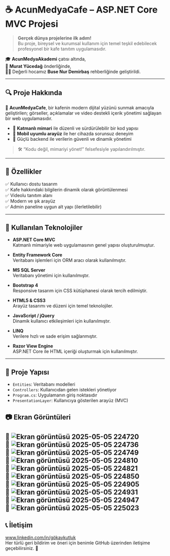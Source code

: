 # ☕ AcunMedyaCafe – ASP.NET Core MVC Projesi

> **Gerçek dünya projelerine ilk adım!**  
> Bu proje, bireysel ve kurumsal kullanım için temel teşkil edebilecek profesyonel bir kafe tanıtım uygulamasıdır.

🎓 **AcunMedyaAkademi** çatısı altında,  
🧠 **Murat Yücedağ** önderliğinde,  
👩‍🏫 Değerli hocamız **Buse Nur Demirbaş** rehberliğinde geliştirildi.

---

## 🔍 Proje Hakkında

🧩 **AcunMedyaCafe**, bir kafenin modern dijital yüzünü sunmak amacıyla geliştirilen; görseller, açıklamalar ve video destekli içerik yönetimi sağlayan bir web uygulamasıdır.

- 🔁 **Katmanlı mimari** ile düzenli ve sürdürülebilir bir kod yapısı
- 📱 **Mobil uyumlu arayüz** ile her cihazda sorunsuz deneyim
- 🔐 Güçlü backend ile verilerin güvenli ve dinamik yönetimi

> 🛠️ “Kodu değil, mimariyi yönet!” felsefesiyle yapılandırılmıştır.

---

## 📌 Özellikler

✅ Kullanıcı dostu tasarım  
✅ Kafe hakkındaki bilgilerin dinamik olarak görüntülenmesi  
✅ Videolu tanıtım alanı  
✅ Modern ve şık arayüz  
✅ Admin paneline uygun alt yapı (ilerletilebilir)

---

## 🔧 Kullanılan Teknolojiler

- **ASP.NET Core MVC** <br/>
  Katmanlı mimariyle web uygulamasının genel yapısı oluşturulmuştur.

- **Entity Framework Core** <br/>
  Veritabanı işlemleri için ORM aracı olarak kullanılmıştır.

- **MS SQL Server** <br/>
  Veritabanı yönetimi için kullanılmıştır.

- **Bootstrap 4** <br/>
  Responsive tasarım için CSS kütüphanesi olarak tercih edilmiştir.

- **HTML5 & CSS3** <br/>
  Arayüz tasarımı ve düzeni için temel teknolojiler.

- **JavaScript / jQuery** <br/>
  Dinamik kullanıcı etkileşimleri için kullanılmıştır.

- **LINQ** <br/>
  Verilere hızlı ve sade erişim sağlanmıştır.

- **Razor View Engine** <br/>
  ASP.NET Core ile HTML içeriği oluşturmak için kullanılmıştır.

---

## 📁 Proje Yapısı

- `Entities`: Veritabanı modelleri <br/>
- `Controllers`: Kullanıcıdan gelen istekleri yönetiyor<br/>
- `Program.cs`:  Uygulamanın giriş noktasıdır <br/>
- `PresentationLayer`: Kullanıcıya gösterilen arayüz (MVC) <br/>


## 📷 Ekran Görüntüleri

📌 ![Ekran görüntüsü 2025-05-05 224720](https://github.com/user-attachments/assets/275a6a8d-04dd-4622-a440-c25e85f6321c)
<br/>
📌 ![Ekran görüntüsü 2025-05-05 224736](https://github.com/user-attachments/assets/6f101e02-3ff2-4ab7-8c30-a3a99d47819a)
<br/>
📌 ![Ekran görüntüsü 2025-05-05 224749](https://github.com/user-attachments/assets/36c595dd-4d98-4594-90ee-40fbd6570456)
<br/>
📌 ![Ekran görüntüsü 2025-05-05 224810](https://github.com/user-attachments/assets/153ce77d-3dd5-42e3-a068-495a0c5d4b32)
<br/>
📌 ![Ekran görüntüsü 2025-05-05 224821](https://github.com/user-attachments/assets/e2d25011-70c4-4e00-84e1-eec365ceefb3)
<br/>
📌 ![Ekran görüntüsü 2025-05-05 224850](https://github.com/user-attachments/assets/a89025a7-c5e8-4cfb-b6b5-d7ba108c437d)
<br/>
📌 ![Ekran görüntüsü 2025-05-05 224905](https://github.com/user-attachments/assets/58947a86-59a1-42d7-b997-de8d7a025ba8)
<br/>
📌 ![Ekran görüntüsü 2025-05-05 224931](https://github.com/user-attachments/assets/01fd654a-5b69-4b8a-b55c-61023f89c23f)
<br/>
📌 ![Ekran görüntüsü 2025-05-05 224947](https://github.com/user-attachments/assets/9217f1c9-7e2b-49aa-bc83-87e3aef93ddd)
<br/>
📌 ![Ekran görüntüsü 2025-05-05 225023](https://github.com/user-attachments/assets/aa6fb7cd-f069-4f97-a367-27b08d76b971)
<br/>
---

## 📞 İletişim
www.linkedin.com/in/gökaykutluk <br/>
Her türlü geri bildirim ve öneri için benimle GitHub üzerinden iletişime geçebilirsiniz. 💬
